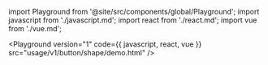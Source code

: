 import Playground from '@site/src/components/global/Playground';
import javascript from './javascript.md';
import react from './react.md';
import vue from './vue.md';

<Playground version="1" code={{ javascript, react, vue }} src="usage/v1/button/shape/demo.html" />
